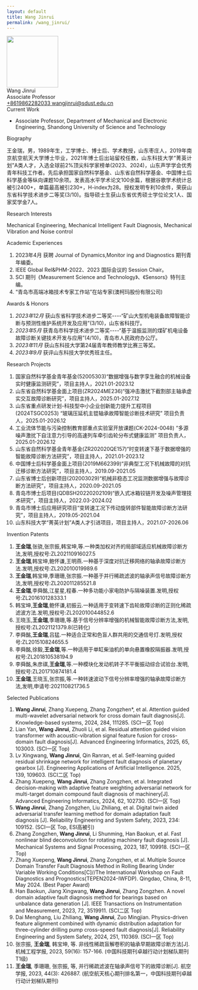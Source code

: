 ```yaml
---
layout: default
title: Wang Jinrui
permalink: /wang_jinrui/
---
```


<div class="text-center">
    <img class="rounded-circle border shadow" height="140px" width="140px"
        src="{{ '/assets/imgs/wang_jinrui.png' | relative_url }}" />
    <div class="fs-4 fw-light">
        Wang Jinrui
    </div>
    <div class="fs-5 fw-light text-secondary">
        Associate Professor
    </div>
    <div class="btn-group mt-2 gap-3">
        <a href="tel:+8619862282033" class="text-decoration-none">
            <i class="bi bi-telephone-fill"></i> +8619862282033
        </a>
        <a href="mailto:wangjinrui@sdust.edu.cn" class="text-decoration-none">
            <i class="bi bi-envelope-at-fill"></i> wangjinrui@sdust.edu.cn
        </a>
    </div>
</div>

<div class="fs-4 fw-semibold border-bottom">
    <i class="bi bi-building-check"></i>
    Current Work
</div>
<ul class="list-group-numbered mt-3">
  <li class="list-group-item">
    Associate Professor, Department of Mechanical and Electronic Engineering, Shandong University of Science and Technology
  </li>
</ul>

<div class="fs-4 fw-semibold border-bottom">
    <i class="bi bi-info-circle"></i>
    Biography
</div>
<p class="mt-3" style="text-align: justify;">
    王金瑞，男，1989年生，工学博士、博士后、学术教授，山东枣庄人，2019年南京航空航天大学博士毕业，2021年博士后出站留校任教，山东科技大学“菁英计划”A类人才，入选全球前2%顶尖科学家榜单(2023、2024)，山东声学学会优秀青年科技工作者。先后承担国家自然科学基金、山东省自然科学基金、中国博士后科学基金等纵向课题10余项。发表高水平学术论文100余篇，根据谷歌学术统计总被引2400+，单篇最高被引230+，H-index为28。授权发明专利10余件，荣获山东省科学技术进步二等奖(3/10)。指导硕士生获山东省优秀硕士学位论文1人、国家奖学金7人。
</p>

<div class="fs-4 fw-semibold border-bottom">
    <i class="bi bi-lightbulb"></i>
    Research Interests
</div>
<p class="mt-3" style="text-align: justify;">
    Mechanical Engineering, Mechanical Intelligent Fault Diagnosis, Mechanical Vibration and Noise control
</p>

<div class="fs-4 fw-semibold border-bottom">
    <i class="bi bi-journal-plus"></i>
    Academic Experiences
</div>
<ol class="list-group-numbered mt-3">
    <li class="list-group-item mb-1">
        2023年4月 获聘 Journal of Dynamics,Monitor ing and Diagnostics 期刊青年编委。
    </li>
    <li class="list-group-item mb-1">
        IEEE Global Rel&PHM-2022、2023 国际会议的 Session Chair。
    </li>
    <li class="list-group-item mb-1">
        SCI 期刊《Measurement Science and Technology》、《Sensors》特刊主编。
    </li>
    <li class="list-group-item mb-1">
        “青岛市高端冰箱技术专家工作站”在站专家(澳柯玛股份有限公司)
    </li>
</ol>

<div class="fs-4 fw-semibold border-bottom">
    <i class="bi bi-award"></i>
    Awards & Honors
</div>
<ol class="list-group-numbered mt-3">
    <li class="list-group-item mb-1">
        <i>2023年12月</i> 获山东省科学技术进步二等奖----“矿山大型机电装备故障智能诊断与预测性维护系统开发及应用”(3/10)，山东省科技厅。
    </li>
    <li class="list-group-item mb-1">
        <i>2023年5月</i> 获青岛市科学技术进步二等奖----“基于温振监测的煤矿机电设备故障诊断关键技术开发与应用”(4/10)，青岛市人民政府办公厅。
    </li>
    <li class="list-group-item mb-1">
        <i>2023年11月</i> 获山东科技大学第24届青年教师教学比赛三等奖。
    </li>
    <li class="list-group-item mb-1">
       <i>2023年9月</i> 获评山东科技大学优秀班主任。
    </li>
</ol>

<div class="fs-4 fw-semibold border-bottom">
    <i class="bi bi-easel"></i>
    Research Projects
</div>
<ol class="list-group-numbered mt-3">
    <li class="list-group-item mb-1">
        国家自然科学基金青年基金(52005303)“数据增强与数字孪生融合的机械设备实时健康监测研究”，项目主持人，2021.01-2023.12
    </li>
    <li class="list-group-item mb-1">
        山东省自然科学基金面上项目(ZR2024ME236)“强冲击激扰下截割部主轴承虚实交互故障诊断研究”，项目主持人，2025.01-2027.12
    </li>
    <li class="list-group-item mb-1">
        山东省重点研发计划-科技型中小企业创新能力提升工程项目(2024TSGC0253) “玻璃压延机主锟轴承故障智能诊断技术研究” 项目负责人，2025.01-2026.12 
    </li>
    <li class="list-group-item mb-1">
        工业流体节能与污染控制教育部重点实验室开放课题(CK-2024-0048) “多源噪声激扰下自注意力引导的高速列车牵引齿轮分布式健康监测” 项目负责人，2025.01-2026.12 
    </li>
    <li class="list-group-item mb-1">
        山东省自然科学基金青年基金(ZR202020QE157)“时变转速下基于数据增强的智能故障诊断方法研究”，项目主持人，2021.01-2023.12 
    </li>
    <li class="list-group-item mb-1">
        中国博士后科学基金面上项目(2019M662399)“非典型工况下机械故障的对抗迁移诊断方法研究”，项目主持人，2019.09-2021.05  
    </li>
    <li class="list-group-item mb-1">
        山东省博士后创新项目(202003029)“机械非稳态工况监测数据增强与故障诊断方法研究”，项目主持人，2020.09-2021.05  
    </li>
    <li class="list-group-item mb-1">
        青岛市博士后项目(QDBSH20220202109)“嵌入式冰箱铰链开发及噪声管理技术研究”，项目主持人，2022.03-2024.02  
    </li>
    <li class="list-group-item mb-1">
        青岛市博士后应用研究项目“变转速工况下传动旋转部件智能故障诊断方法研究”，项目主持人，2019.05-2021.04 
    </li>
    <li class="list-group-item mb-1">
        山东科技大学“菁英计划”A类人才引进项目，项目主持人，2021.07-2026.06
    </li>
</ol>

<div class="fs-4 fw-semibold border-bottom">
    <i class="bi bi-file-medical"></i>
    Invention Patents
</div> 
<ol class="list-group-numbered mt-3">
    <li class="list-group-item mb-1">
        <b>王金瑞</b>,张骁,张宗振,韩宝坤,等.一种类加权对齐的局部域适应机械故障诊断方法,发明,授权号:ZL202110916027.5
    </li>
    <li class="list-group-item mb-1">
        <b>王金瑞</b>,韩宝坤,鲍怀谦,王明燕.一种基于深度对抗迁移网络的轴承故障诊断方法.发明,授权号:ZL202010019989.6
    </li>
    <li class="list-group-item mb-1">
        <b>王金瑞</b>,韩宝坤,季珊珊,张宗振.一种基于并行稀疏滤波的轴承声信号故障诊断方法,发明,授权号:ZL202011285521.8
    </li>
    <li class="list-group-item mb-1">
        <b>王金瑞</b>,李舜酩,江星星,程春.一种多功能小家电防护与隔噪装置.发明,授权号:ZL201610128333.1
    </li>
    <li class="list-group-item mb-1">
        韩宝坤,<b>王金瑞</b>,鲍怀谦,初振云.一种适用于变转速下齿轮故障诊断的正则化稀疏滤波方法.发明,授权号:ZL202010044852.6
    </li>
    <li class="list-group-item mb-1">
        王晓玉,<b>王金瑞</b>,季珊珊,等.基于信号分辨率增强的机械智能故障诊断方法,发明,授权号:ZL2021121379.8(已转化)
    </li>
    <li class="list-group-item mb-1">
        李舜酩,<b>王金瑞</b>,吕猛.一种适合正常和色盲人群共用的交通信号灯.发明,授权号:ZL201510824655.5
    </li>
    <li class="list-group-item mb-1">
        李舜酩,徐毅,<b>王金瑞</b>,等.一种适用于单缸柴油机的单向悬置橡胶隔振器.发明,授权号:ZL201810538194.9
    </li>
    <li class="list-group-item mb-1">
        李舜酩,朱彦祺,<b>王金瑞</b>,等.一种模块化发动机转子不平衡振动综合试验台.发明,授权号:ZL201710874181.4
    </li>
    <li class="list-group-item mb-1">
        <b>王金瑞</b>,王晓玉,张宗振,等.一种转速波动下信号分辨率增强的轴承故障诊断方法,发明,申请号:202110821736.5
    </li>
</ol>

<div class="fs-4 fw-semibold border-bottom">
    <i class="bi bi-book"></i>
    Selected Publications
</div>
<ol class="list-group-numbered mt-3">
    <li class="list-group-item mb-1">
        <b>Wang Jinrui</b>, Zhang Xuepeng, Zhang Zongzhen*, et al. Attention guided multi-wavelet adversarial network for cross domain fault diagnosis[J]. Knowledge-based systems, 2024, 284, 111285. (SCI一区 Top)
    </li>
    <li class="list-group-item mb-1">
        Lian Yan, <b>Wang Jinrui</b>, Zhuoli Li, et al. Residual attention guided vision transformer with acoustic-vibration signal feature fusion for cross-domain fault diagnosis[J]. Advanced Engineering Informatics, 2025, 65, 103003. (SCI一区 Top)
    </li>
    <li class="list-group-item mb-1">
        Lv Xingwang, <b>Wang Jinrui</b>, Qin Ranran, et al. Self-learning guided residual shrinkage network for intelligent fault diagnosis of planetary gearbox [J]. Engineering Applications of Artificial Intelligence. 2025, 139, 109603. (SCI二区 Top)
    </li>
    <li class="list-group-item mb-1">
        Zhang Xuepeng, <b>Wang Jinrui</b>, Zhang Zongzhen, et al. Integrated decision-making with adaptive feature weighting adversarial network for multi-target domain compound fault diagnosis of machinery[J]. Advanced Engineering Informatics, 2024, 62, 102730. (SCI一区 Top)
    </li>
    <li class="list-group-item mb-1">
        <b>Wang Jinrui</b>, Zhang Zongzhen, Liu Zhiliang, et al. Digital twin aided adversarial transfer learning method for domain adaptation fault diagnosis [J]. Reliability Engineering and System Safety, 2023, 234: 109152. (SCI一区 Top, ESI高被引)
    </li>
    <li class="list-group-item mb-1">
        Zhang Zongzhen, <b>Wang Jinrui</b>, Li Shunming, Han Baokun, et al. Fast nonlinear blind deconvolution for rotating machinery fault diagnosis [J]. Mechanical Systems and Signal Processing, 2023, 187, 109918. (SCI一区 Top)
    </li>
    <li class="list-group-item mb-1">
        Zhang Xuepeng, <b>Wang Jinrui</b>, Zhang Zongzhen, et al. Multiple Source Domain Transfer Fault Diagnosis Method in Rolling Bearing Under Variable Working Conditions[C]//The International Workshop on Fault Diagnostics and Prognostics(TEPEN2024-IWFDP). Qingdao, China, 8-11, May 2024. (Best Paper Award)
    </li>
    <li class="list-group-item mb-1">
        Han Baokun, Jiang Xingwang, <b>Wang Jinrui</b>, Zhang Zongzhen. A novel domain adaptive fault diagnosis method for bearings based on unbalance data generation [J]. IEEE Transactions on Instrumentation and Measurement, 2023, 72, 3519911. (SCI二区 Top)
    </li>
    <li class="list-group-item mb-1">
        Dai Menghang, Liu Zhiliang, <b>Wang Jinrui</b>, Zuo Mingjian. Physics-driven feature alignment combined with dynamic distribution adaptation for three-cylinder drilling pump cross-speed fault diagnosis[J]. Reliability Engineering and System Safety, 2024, 251, 110369. (SCI一区 Top)
    </li>
    <li class="list-group-item mb-1">
        张宗振, <b>王金瑞</b>, 韩宝坤, 等. 非线性稀疏盲解卷积的轴承早期故障诊断方法[J]. 机械工程学报, 2023, 59(16): 157-166. (中国科技期刊卓越行动计划梯队期刊T1级)
    </li>
    <li class="list-group-item mb-1">
        <b>王金瑞</b>, 季珊珊, 张宗振, 等, 并行稀疏滤波在轴承声信号下的故障诊断[J]. 航空学报, 2023, 44(3): 426887. (航空航天核心期刊排名第一，中国科技期刊卓越行动计划梯队期刊)
    </li>
</ol>